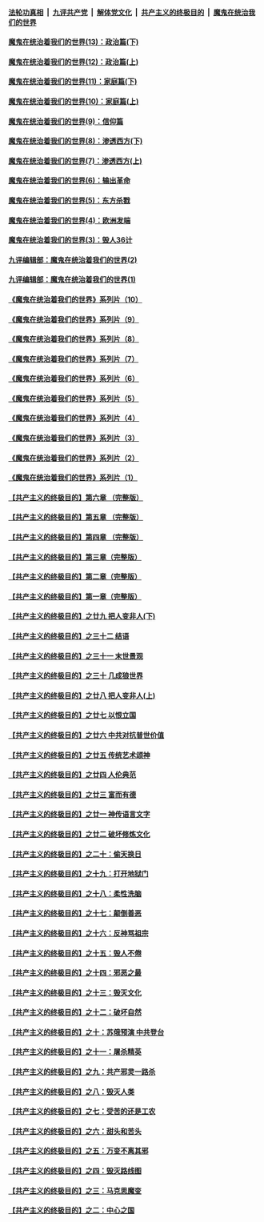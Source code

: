 ####  [法轮功真相](../../../../basic/blob/master/README.md?t=10021002) &nbsp;|&nbsp; [九评共产党](../../../../9ping.md/blob/master/README.md?t=10021002) &nbsp;|&nbsp; [解体党文化](../../../../jtdwh.md/blob/master/README.md?t=10021002)  &nbsp;|&nbsp; [共产主义的终极目的](../../../../gczydzjmd.md/blob/master/README.md?t=10021002) &nbsp;|&nbsp; [魔鬼在统治我们的世界](../../../../mgztzwmdsj.md/blob/master/README.md?t=10021002) 

#### [魔鬼在统治着我们的世界(13)：政治篇(下)](../pages/nsc422/n10448270.md?t=10021002) 

#### [魔鬼在统治着我们的世界(12)：政治篇(上)](../pages/nsc422/n10444576.md?t=10021002) 

#### [魔鬼在统治着我们的世界(11)：家庭篇(下)](../pages/nsc422/n10440961.md?t=10021002) 

#### [魔鬼在统治着我们的世界(10)：家庭篇(上)](../pages/nsc422/n10435448.md?t=10021002) 

#### [魔鬼在统治着我们的世界(9)：信仰篇](../pages/nsc422/n10432159.md?t=10021002) 

#### [魔鬼在统治着我们的世界(8)：渗透西方(下)](../pages/nsc422/n10429603.md?t=10021002) 

#### [魔鬼在统治着我们的世界(7)：渗透西方(上)](../pages/nsc422/n10426013.md?t=10021002) 

#### [魔鬼在统治着我们的世界(6)：输出革命](../pages/nsc422/n10421536.md?t=10021002) 

#### [魔鬼在统治着我们的世界(5)：东方杀戮](../pages/nsc422/n10417707.md?t=10021002) 

#### [魔鬼在统治着我们的世界(4)：欧洲发端](../pages/nsc422/n10414890.md?t=10021002) 

#### [魔鬼在统治着我们的世界(3)：毁人36计](../pages/nsc422/n10411583.md?t=10021002) 

#### [九评编辑部：魔鬼在统治着我们的世界(2)](../pages/nsc422/n10410036.md?t=10021002) 

#### [九评编辑部：魔鬼在统治着我们的世界(1)](../pages/nsc422/n10406825.md?t=10021002) 

#### [《魔鬼在统治着我们的世界》系列片（10）](../pages/nsc422/n12292670.md?t=10021002) 

#### [《魔鬼在统治着我们的世界》系列片（9）](../pages/nsc422/n12290859.md?t=10021002) 

#### [《魔鬼在统治着我们的世界》系列片（8）](../pages/nsc422/n12287445.md?t=10021002) 

#### [《魔鬼在统治着我们的世界》系列片（7）](../pages/nsc422/n12283425.md?t=10021002) 

#### [《魔鬼在统治着我们的世界》系列片（6）](../pages/nsc422/n12282314.md?t=10021002) 

#### [《魔鬼在统治着我们的世界》系列片（5）](../pages/nsc422/n12281419.md?t=10021002) 

#### [《魔鬼在统治着我们的世界》系列片（4）](../pages/nsc422/n12274024.md?t=10021002) 

#### [《魔鬼在统治着我们的世界》系列片（3）](../pages/nsc422/n12271322.md?t=10021002) 

#### [《魔鬼在统治着我们的世界》系列片（2）](../pages/nsc422/n12269049.md?t=10021002) 

#### [《魔鬼在统治着我们的世界》系列片（1）](../pages/nsc422/n12267575.md?t=10021002) 

#### [【共产主义的终极目的】第六章 （完整版）](../pages/nsc422/n11428913.md?t=10021002) 

#### [【共产主义的终极目的】第五章 （完整版）](../pages/nsc422/n11428912.md?t=10021002) 

#### [【共产主义的终极目的】第四章 （完整版）](../pages/nsc422/n11428907.md?t=10021002) 

#### [【共产主义的终极目的】第三章（完整版）](../pages/nsc422/n11428848.md?t=10021002) 

#### [【共产主义的终极目的】第二章（完整版）](../pages/nsc422/n11428831.md?t=10021002) 

#### [【共产主义的终极目的】第一章（完整版）](../pages/nsc422/n11417651.md?t=10021002) 

#### [【共产主义的终极目的】之廿九 把人变非人(下)](../pages/nsc422/n11344140.md?t=10021002) 

#### [【共产主义的终极目的】之三十二 结语](../pages/nsc422/n11360535.md?t=10021002) 

#### [【共产主义的终极目的】之三十一 末世景观](../pages/nsc422/n11351129.md?t=10021002) 

#### [【共产主义的终极目的】之三十 几成狼世界](../pages/nsc422/n11348280.md?t=10021002) 

#### [【共产主义的终极目的】之廿八 把人变非人(上)](../pages/nsc422/n11340492.md?t=10021002) 

#### [【共产主义的终极目的】之廿七 以恨立国](../pages/nsc422/n11336944.md?t=10021002) 

#### [【共产主义的终极目的】之廿六 中共对抗普世价值](../pages/nsc422/n11324785.md?t=10021002) 

#### [【共产主义的终极目的】之廿五 传统艺术颂神](../pages/nsc422/n11296396.md?t=10021002) 

#### [【共产主义的终极目的】之廿四 人伦典范](../pages/nsc422/n11296397.md?t=10021002) 

#### [【共产主义的终极目的】之廿三 富而有德](../pages/nsc422/n11283598.md?t=10021002) 

#### [【共产主义的终极目的】之廿一 神传语言文字](../pages/nsc422/n11263265.md?t=10021002) 

#### [【共产主义的终极目的】之廿二 破坏修炼文化](../pages/nsc422/n11245728.md?t=10021002) 

#### [【共产主义的终极目的】之二十：偷天换日](../pages/nsc422/n11238846.md?t=10021002) 

#### [【共产主义的终极目的】之十九：打开地狱门](../pages/nsc422/n11206376.md?t=10021002) 

#### [【共产主义的终极目的】之十八：柔性洗脑](../pages/nsc422/n11199994.md?t=10021002) 

#### [【共产主义的终极目的】之十七：颠倒善恶](../pages/nsc422/n11179782.md?t=10021002) 

#### [【共产主义的终极目的】之十六：反神骂祖宗](../pages/nsc422/n11166798.md?t=10021002) 

#### [【共产主义的终极目的】之十五：毁人不倦](../pages/nsc422/n11166792.md?t=10021002) 

#### [【共产主义的终极目的】之十四：邪恶之最](../pages/nsc422/n11150249.md?t=10021002) 

#### [【共产主义的终极目的】之十三：毁灭文化](../pages/nsc422/n11135227.md?t=10021002) 

#### [【共产主义的终极目的】之十二：破坏自然](../pages/nsc422/n11135214.md?t=10021002) 

#### [【共产主义的终极目的】之十：苏俄预演 中共登台](../pages/nsc422/n11118424.md?t=10021002) 

#### [【共产主义的终极目的】之十一：屠杀精英](../pages/nsc422/n11118442.md?t=10021002) 

#### [【共产主义的终极目的】之九：共产邪灵一路杀](../pages/nsc422/n11114139.md?t=10021002) 

#### [【共产主义的终极目的】之八：毁灭人类](../pages/nsc422/n11108503.md?t=10021002) 

#### [【共产主义的终极目的】之七：受苦的还是工农](../pages/nsc422/n11101809.md?t=10021002) 

#### [【共产主义的终极目的】之六：甜头和苦头](../pages/nsc422/n11096971.md?t=10021002) 

#### [【共产主义的终极目的】之五：万变不离其邪](../pages/nsc422/n11091285.md?t=10021002) 

#### [【共产主义的终极目的】之四：毁灭路线图](../pages/nsc422/n11086284.md?t=10021002) 

#### [【共产主义的终极目的】之三：马克思魔变](../pages/nsc422/n11061941.md?t=10021002) 

#### [【共产主义的终极目的】之二：中心之国](../pages/nsc422/n11047728.md?t=10021002) 

